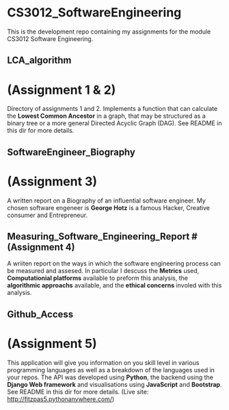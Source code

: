 # CS3012_SoftwareEngineering
This is the development repo containing my assignments for the module CS3012 Software Engineering.

## LCA_algorithm
# (Assignment 1 & 2)
Directory of assignments 1 and 2. Implements a function that can calculate the **Lowest Common Ancestor** in a graph, that may be structured as a binary tree or a more general Directed Acyclic Graph (DAG). See README in this dir for more details.

## SoftwareEngineer_Biography 
# (Assignment 3)
A written report on a Biography of an influential software engineer. My chosen software engeneer is **George Hotz** is a famous Hacker, Creative consumer and Entrepreneur.

## Measuring_Software_Engineering_Report # (Assignment 4)
A wriiten report on the ways in which the software engineering process can be measured and assesed. In particular I descuss the **Metrics** used, **Computationial platforms** available to preform this analysis, the **algorithmic approachs** available, and the **ethical concerns** involed with this analysis.

## Github_Access 
# (Assignment 5)
This application will give you information on you skill level in various programming languages as well as a breakdown of the languages used in your repos. The API was developed using **Python**, the backend using the **Django Web framework** and visualisations using **JavaScript** and **Bootstrap**. See README in this dir for more details. (Live site: http://fitzpas5.pythonanywhere.com/)